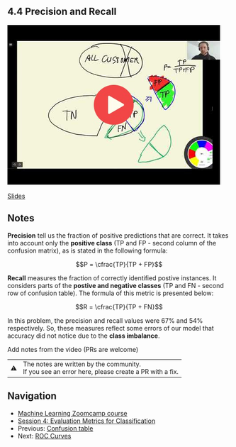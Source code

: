 ## 4.4 Precision and Recall

<a href="https://www.youtube.com/watch?v=gRLP_mlglMM&list=PL3MmuxUbc_hIhxl5Ji8t4O6lPAOpHaCLR"><img src="images/thumbnail-4-04.jpg"></a>

[Slides](https://www.slideshare.net/AlexeyGrigorev/ml-zoomcamp-4-evaluation-metrics-for-classification)


## Notes

**Precision** tell us the fraction of positive predictions that are correct. It takes into account only the **positive class** (TP and FP - second column of the confusion matrix), as is stated in the following formula:


$$P = \cfrac{TP}{TP + FP}$$


**Recall** measures the fraction of correctly identified postive instances. It considers parts of the **postive and negative classes** (TP and FN - second row of confusion table). The formula of this metric is presented below: 


$$R = \cfrac{TP}{TP + FN}$$


 In this problem, the precision and recall values were 67% and 54% respectively. So, these measures reflect some errors of our model that accuracy did not notice due to the **class imbalance**. 

Add notes from the video (PRs are welcome)

<table>
   <tr>
      <td>⚠️</td>
      <td>
         The notes are written by the community. <br>
         If you see an error here, please create a PR with a fix.
      </td>
   </tr>
</table>


## Navigation

* [Machine Learning Zoomcamp course](../)
* [Session 4: Evaluation Metrics for Classification](./)
* Previous: [Confusion table](03-confusion-table.md)
* Next: [ROC Curves](05-roc.md)
